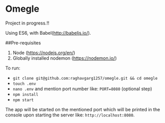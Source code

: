 # Omegle

Project in progress.!!

Using ES6, with Babel(http://babeljs.io/).

##Pre-requisites
1. Node (https://nodejs.org/en/)
2. Globally installed nodemon (https://nodemon.io/)

To run:

- `git clone git@github.com:raghavgarg1257/omegle.git && cd omegle`
- `touch .env` 
- `nano .env` and mention port number like: `PORT=8080` (optional step)
- `npm install`
- `npm start`

The app will be started on the mentioned port which will be printed in the console upon starting the server like: `http://localhost:8080`.
